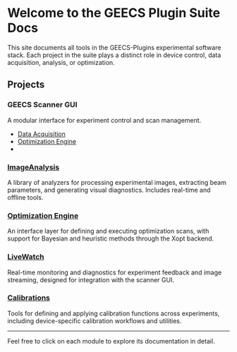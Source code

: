 # Welcome to the GEECS Plugin Suite Docs

This site documents all tools in the GEECS-Plugins experimental software stack. Each project in the suite plays a distinct role in device control, data acquisition, analysis, or optimization.

## Projects

### GEECS Scanner GUI

A modular interface for experiment control and scan management.

- [Data Acquisition](api/geecs_scanner/data_acquisition/overview.md)
- [Optimization Engine](api/geecs_scanner/optimization/overview.md)
- 
### [ImageAnalysis](api/image_analysis/overview.md)
A library of analyzers for processing experimental images, extracting beam parameters, and generating visual diagnostics. Includes real-time and offline tools.

### [Optimization Engine](api/optimization/overview.md)
An interface layer for defining and executing optimization scans, with support for Bayesian and heuristic methods through the Xopt backend.

### [LiveWatch](api/live_watch/overview.md)
Real-time monitoring and diagnostics for experiment feedback and image streaming, designed for integration with the scanner GUI.

### [Calibrations](api/calibrations/overview.md)
Tools for defining and applying calibration functions across experiments, including device-specific calibration workflows and utilities.

---

Feel free to click on each module to explore its documentation in detail.